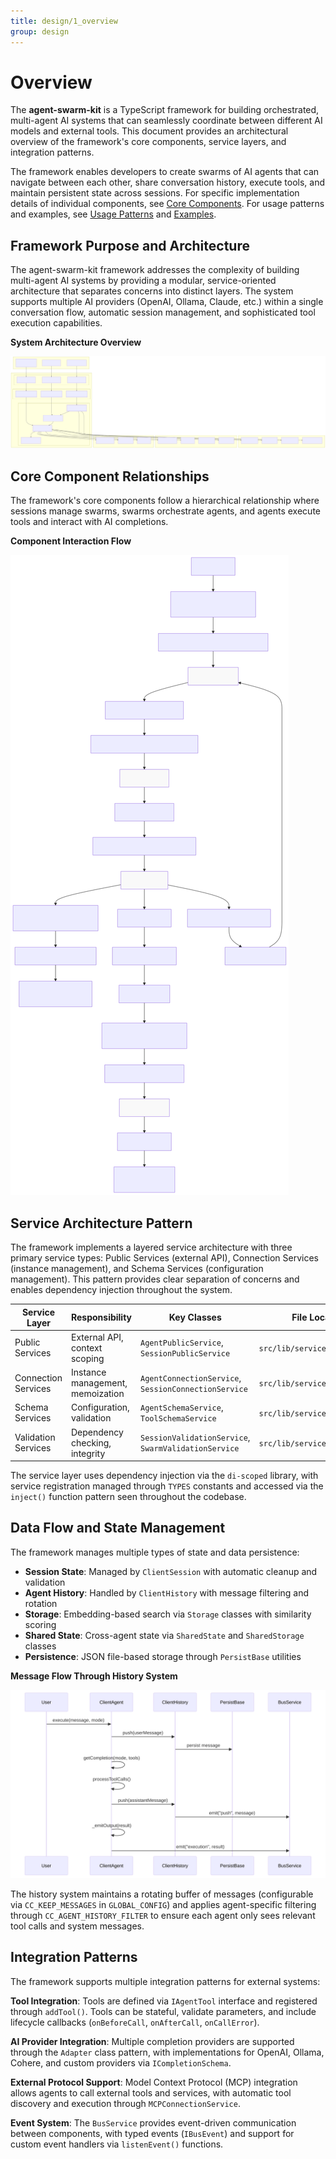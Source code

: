 ```yaml
---
title: design/1_overview
group: design
---
```


# Overview

The **agent-swarm-kit** is a TypeScript framework for building orchestrated, multi-agent AI systems that can seamlessly coordinate between different AI models and external tools. This document provides an architectural overview of the framework's core components, service layers, and integration patterns.

The framework enables developers to create swarms of AI agents that can navigate between each other, share conversation history, execute tools, and maintain persistent state across sessions. For specific implementation details of individual components, see [Core Components](#2). For usage patterns and examples, see [Usage Patterns](#5) and [Examples](#6).

## Framework Purpose and Architecture

The agent-swarm-kit framework addresses the complexity of building multi-agent AI systems by providing a modular, service-oriented architecture that separates concerns into distinct layers. The system supports multiple AI providers (OpenAI, Ollama, Claude, etc.) within a single conversation flow, automatic session management, and sophisticated tool execution capabilities.

**System Architecture Overview**

![Mermaid Diagram](./diagrams\1_Overview_0.svg)

## Core Component Relationships

The framework's core components follow a hierarchical relationship where sessions manage swarms, swarms orchestrate agents, and agents execute tools and interact with AI completions.

**Component Interaction Flow**

![Mermaid Diagram](./diagrams\1_Overview_1.svg)

## Service Architecture Pattern

The framework implements a layered service architecture with three primary service types: Public Services (external API), Connection Services (instance management), and Schema Services (configuration management). This pattern provides clear separation of concerns and enables dependency injection throughout the system.

| Service Layer | Responsibility | Key Classes | File Locations |
|---------------|----------------|-------------|----------------|
| Public Services | External API, context scoping | `AgentPublicService`, `SessionPublicService` | `src/lib/services/public/` |
| Connection Services | Instance management, memoization | `AgentConnectionService`, `SessionConnectionService` | `src/lib/services/connection/` |
| Schema Services | Configuration, validation | `AgentSchemaService`, `ToolSchemaService` | `src/lib/services/schema/` |
| Validation Services | Dependency checking, integrity | `SessionValidationService`, `SwarmValidationService` | `src/lib/services/validation/` |

The service layer uses dependency injection via the `di-scoped` library, with service registration managed through `TYPES` constants and accessed via the `inject()` function pattern seen throughout the codebase.

## Data Flow and State Management

The framework manages multiple types of state and data persistence:

- **Session State**: Managed by `ClientSession` with automatic cleanup and validation
- **Agent History**: Handled by `ClientHistory` with message filtering and rotation
- **Storage**: Embedding-based search via `Storage` classes with similarity scoring
- **Shared State**: Cross-agent state via `SharedState` and `SharedStorage` classes
- **Persistence**: JSON file-based storage through `PersistBase` utilities

**Message Flow Through History System**

![Mermaid Diagram](./diagrams\1_Overview_2.svg)

The history system maintains a rotating buffer of messages (configurable via `CC_KEEP_MESSAGES` in `GLOBAL_CONFIG`) and applies agent-specific filtering through `CC_AGENT_HISTORY_FILTER` to ensure each agent only sees relevant tool calls and system messages.

## Integration Patterns

The framework supports multiple integration patterns for external systems:

**Tool Integration**: Tools are defined via `IAgentTool` interface and registered through `addTool()`. Tools can be stateful, validate parameters, and include lifecycle callbacks (`onBeforeCall`, `onAfterCall`, `onCallError`).

**AI Provider Integration**: Multiple completion providers are supported through the `Adapter` class pattern, with implementations for OpenAI, Ollama, Cohere, and custom providers via `ICompletionSchema`.

**External Protocol Support**: Model Context Protocol (MCP) integration allows agents to call external tools and services, with automatic tool discovery and execution through `MCPConnectionService`.

**Event System**: The `BusService` provides event-driven communication between components, with typed events (`IBusEvent`) and support for custom event handlers via `listenEvent()` functions.
